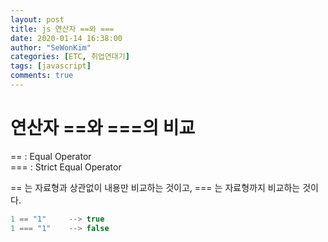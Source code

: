 ```yaml
---
layout: post
title: js 연산자 ==와 === 
date: 2020-01-14 16:38:00
author: "SeWonKim"
categories: [ETC, 취업연대기]
tags: [javascript]
comments: true
---
```


# 연산자 ==와 ===의 비교

== : Equal Operator     
=== : Strict Equal Operator

== 는 자료형과 상관없이 내용만 비교하는 것이고, === 는 자료형까지 비교하는 것이다.

```javascript
1 == "1"     --> true
1 === "1"    --> false
```
